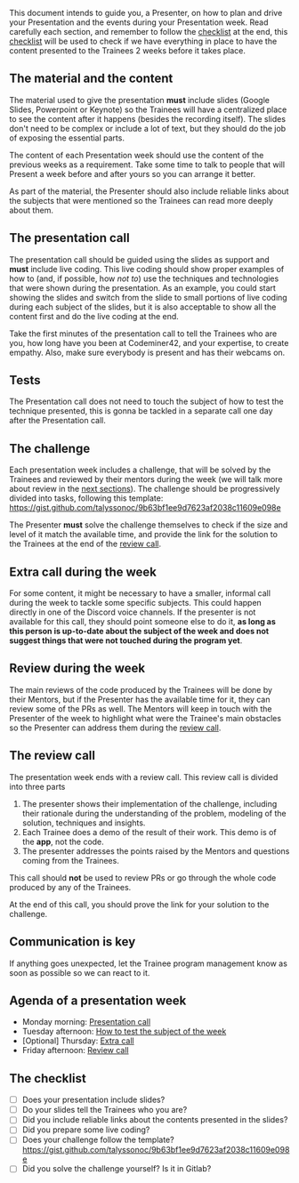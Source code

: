 This document intends to guide you, a Presenter, on how to plan and drive your Presentation and the events during your Presentation week. Read carefully each section, and remember to follow the [checklist](#the-checklist) at the end, this [checklist](#the-checklist) will be used to check if we have everything in place to have the content presented to the Trainees 2 weeks before it takes place.

## The material and the content

The material used to give the presentation **must** include slides (Google Slides, Powerpoint or Keynote) so the Trainees will have a centralized place to see the content after it happens (besides the recording itself). The slides don't need to be complex or include a lot of text, but they should do the job of exposing the essential parts.

The content of each Presentation week should use the content of the previous weeks as a requirement. Take some time to talk to people that will Present a week before and after yours so you can arrange it better.

As part of the material, the Presenter should also include reliable links about the subjects that were mentioned so the Trainees can read more deeply about them.

## The presentation call

The presentation call should be guided using the slides as support and **must** include live coding. This live coding should show proper examples of how to (and, if possible, how _not to_) use the techniques and technologies that were shown during the presentation. As an example, you could start showing the slides and switch from the slide to small portions of live coding during each subject of the slides, but it is also acceptable to show all the content first and do the live coding at the end.

Take the first minutes of the presentation call to tell the Trainees who are you, how long have you been at Codeminer42, and your expertise, to create empathy. Also, make sure everybody is present and has their webcams on.

## Tests

The Presentation call does not need to touch the subject of how to test the technique presented, this is gonna be tackled in a separate call one day after the Presentation call.

## The challenge

Each presentation week includes a challenge, that will be solved by the Trainees and reviewed by their mentors during the week (we will talk more about review in the [next sections](#review-during-the-week)). The challenge should be progressively divided into tasks, following this template: https://gist.github.com/talyssonoc/9b63bf1ee9d7623af2038c11609e098e

The Presenter **must** solve the challenge themselves to check if the size and level of it match the available time, and provide the link for the solution to the Trainees at the end of the [review call](#the-review-call).

## Extra call during the week

For some content, it might be necessary to have a smaller, informal call during the week to tackle some specific subjects. This could happen directly in one of the Discord voice channels. If the presenter is not available for this call, they should point someone else to do it, **as long as this person is up-to-date about the subject of the week and does not suggest things that were not touched during the program yet**.

## Review during the week

The main reviews of the code produced by the Trainees will be done by their Mentors, but if the Presenter has the available time for it, they can review some of the PRs as well. The Mentors will keep in touch with the Presenter of the week to highlight what were the Trainee's main obstacles so the Presenter can address them during the [review call](#the-review-call).

## The review call

The presentation week ends with a review call. This review call is divided into three parts

1. The presenter shows their implementation of the challenge, including their rationale during the understanding of the problem, modeling of the solution, techniques and insights.
2. Each Trainee does a demo of the result of their work. This demo is of the **app**, not the code.
3. The presenter addresses the points raised by the Mentors and questions coming from the Trainees.

This call should **not** be used to review PRs or go through the whole code produced by any of the Trainees.

At the end of this call, you should prove the link for your solution to the challenge.

## Communication is key

If anything goes unexpected, let the Trainee program management know as soon as possible so we can react to it.

## Agenda of a presentation week

- Monday morning: [Presentation call](#the-presentation-call)
- Tuesday afternoon: [How to test the subject of the week](#tests)
- [Optional] Thursday: [Extra call](#extra-call-during-the-week)
- Friday afternoon: [Review call](#the-review-call)

## The checklist

- [ ] Does your presentation include slides?
- [ ] Do your slides tell the Trainees who you are?
- [ ] Did you include reliable links about the contents presented in the slides?
- [ ] Did you prepare some live coding?
- [ ] Does your challenge follow the template? https://gist.github.com/talyssonoc/9b63bf1ee9d7623af2038c11609e098e
- [ ] Did you solve the challenge yourself? Is it in Gitlab?
